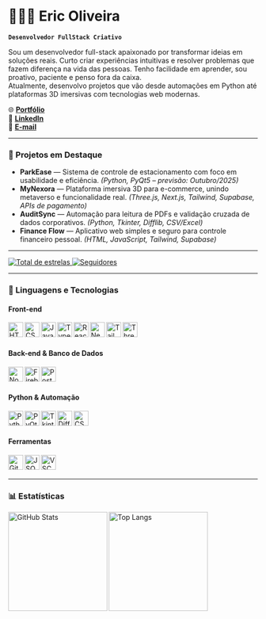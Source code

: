 # 👨🏻‍💻 Eric Oliveira

**`Desenvolvedor FullStack Criativo`**

Sou um desenvolvedor full-stack apaixonado por transformar ideias em soluções reais. Curto criar experiências intuitivas e resolver problemas que fazem diferença na vida das pessoas. Tenho facilidade em aprender, sou proativo, paciente e penso fora da caixa.  
Atualmente, desenvolvo projetos que vão desde automações em Python até plataformas 3D imersivas com tecnologias web modernas.

🌐 **[Portfólio](https://eric1oliveira.github.io/portfolio/)**  
💼 **[LinkedIn](https://www.linkedin.com/in/eric-oliveira-9703671b5/)**  
📧 **[E-mail](mailto:ericdudu1999@gmail.com)**  

---

### 🚀 Projetos em Destaque

- **ParkEase** — Sistema de controle de estacionamento com foco em usabilidade e eficiência. *(Python, PyQt5 – previsão: Outubro/2025)*
- **MyNexora** — Plataforma imersiva 3D para e-commerce, unindo metaverso e funcionalidade real. *(Three.js, Next.js, Tailwind, Supabase, APIs de pagamento)*
- **AuditSync** — Automação para leitura de PDFs e validação cruzada de dados corporativos. *(Python, Tkinter, Difflib, CSV/Excel)*
- **Finance Flow** — Aplicativo web simples e seguro para controle financeiro pessoal. *(HTML, JavaScript, Tailwind, Supabase)*

---

<p align="left">
    <a href="https://github.com/Eric1Oliveira?tab=repositories&sort=stargazers">
        <img 
            alt="Total de estrelas" 
            title="Total de estrelas GitHub" 
            src="https://custom-icon-badges.demolab.com/github/stars/Eric1Oliveira?color=55960c&style=for-the-badge&labelColor=488207&logo=star&label=estrelas"
        />
    </a>
    <a href="https://github.com/Eric1Oliveira?tab=followers">
        <img 
            alt="Seguidores" 
            title="Me siga no GitHub" 
            src="https://custom-icon-badges.demolab.com/github/followers/Eric1Oliveira?color=236ad3&labelColor=1155ba&style=for-the-badge&logo=github&label=Seguidores&logoColor=white"
        />
    </a>
</p>

---

### 🤖 Linguagens e Tecnologias

#### **Front-end**
<img align="left" alt="HTML" width="30px" src="https://cdn.jsdelivr.net/gh/devicons/devicon/icons/html5/html5-original.svg"/>
<img align="left" alt="CSS" width="30px" src="https://cdn.jsdelivr.net/gh/devicons/devicon/icons/css3/css3-original.svg"/>
<img align="left" alt="JavaScript" width="30px" src="https://cdn.jsdelivr.net/gh/devicons/devicon/icons/javascript/javascript-original.svg"/>
<img align="left" alt="TypeScript" width="30px" src="https://cdn.jsdelivr.net/gh/devicons/devicon/icons/typescript/typescript-original.svg"/>
<img align="left" alt="React" width="30px" src="https://cdn.jsdelivr.net/gh/devicons/devicon/icons/react/react-original.svg"/>
<img align="left" alt="Next.js" width="30px" src="https://cdn.jsdelivr.net/gh/devicons/devicon/icons/nextjs/nextjs-original.svg"/>
<img align="left" alt="Tailwind CSS" width="30px" src="https://cdn.jsdelivr.net/gh/devicons/devicon/icons/tailwindcss/tailwindcss-original.svg"/>
<img align="left" alt="Three.js" width="30px" src="https://cdn.jsdelivr.net/gh/devicons/devicon/icons/threejs/threejs-original.svg"/>
<br/><br/>

#### **Back-end & Banco de Dados**
<img align="left" alt="Node.js" width="30px" src="https://cdn.jsdelivr.net/gh/devicons/devicon/icons/nodejs/nodejs-original.svg"/>
<img align="left" alt="Firebase" width="30px" src="https://cdn.jsdelivr.net/gh/devicons/devicon/icons/firebase/firebase-plain.svg"/>
<img align="left" alt="PostgreSQL" width="30px" src="https://cdn.jsdelivr.net/gh/devicons/devicon/icons/postgresql/postgresql-original.svg"/>
<br/><br/>

#### **Python & Automação**
<img align="left" alt="Python" width="30px" src="https://cdn.jsdelivr.net/gh/devicons/devicon/icons/python/python-original.svg"/>
<img align="left" alt="PyQt5" width="30px" src="https://img.icons8.com/ios/50/pyqt.png"/>
<img align="left" alt="Tkinter" width="30px" src="https://img.icons8.com/ios/50/tkinter.png"/>
<img align="left" alt="Difflib" width="30px" src="https://img.icons8.com/fluency/48/code.png"/>
<img align="left" alt="CSV/Excel" width="30px" src="https://img.icons8.com/fluency/48/microsoft-excel-2019.png"/>
<br/><br/>

#### **Ferramentas**
<img align="left" alt="Git" width="30px" src="https://cdn.jsdelivr.net/gh/devicons/devicon/icons/git/git-original.svg"/>
<img align="left" alt="JSON" width="30px" src="https://img.icons8.com/fluency/48/json.png"/>
<img align="left" alt="VSCode" width="30px" src="https://cdn.jsdelivr.net/gh/devicons/devicon/icons/vscode/vscode-original.svg"/>
<br/><br/>

---

### 📊 Estatísticas

<p>
  <img 
    align="left" 
    alt="GitHub Stats" 
    height="200" 
    src="https://github-readme-stats.vercel.app/api?username=Eric1Oliveira&show_icons=true&theme=tokyonight&include_all_commits=true&locale=pt-br" 
  />
  <img 
    align="left" 
    alt="Top Langs" 
    height="200" 
    src="https://github-readme-stats.vercel.app/api/top-langs/?username=Eric1Oliveira&theme=tokyonight&layout=compact&custom_title=Tecnologias&langs_count=9" 
  />
</p>
